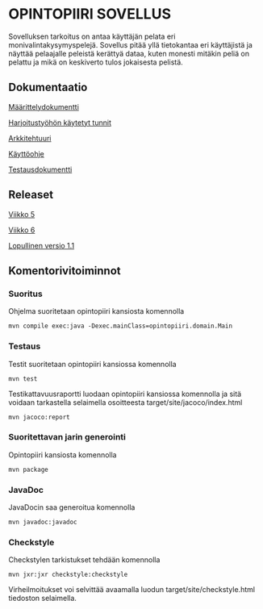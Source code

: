 # OPINTOPIIRI SOVELLUS #

Sovelluksen tarkoitus on antaa käyttäjän pelata eri monivalintakysymyspelejä. Sovellus pitää yllä tietokantaa eri käyttäjistä ja näyttää pelaajalle peleistä kerättyä dataa, kuten monesti mitäkin peliä on pelattu ja mikä on keskiverto tulos jokaisesta pelistä.

## Dokumentaatio ## 

  [Määrittelydokumentti](https://github.com/sanikemppainen/ot-harjoitustyo/blob/main/dokumentaatio/m%C3%A4%C3%A4rittelydokumentti.md)

  [Harjoitustyöhön käytetyt tunnit](https://github.com/sanikemppainen/ot-harjoitustyo/blob/main/dokumentaatio/tuntikirjanpito.md)
  
   [Arkkitehtuuri](https://github.com/sanikemppainen/ot-harjoitustyo/blob/1e0b0cd524cc92335ad43e255511abeb4475e670/dokumentaatio/arkkitehtuuri.md)
   
   [Käyttöohje](https://github.com/sanikemppainen/ot-harjoitustyo/blob/main/dokumentaatio/k%C3%A4ytt%C3%B6ohje.md)
   
   [Testausdokumentti](https://github.com/sanikemppainen/ot-harjoitustyo/blob/main/dokumentaatio/testausdokumentti.md)


## Releaset
[Viikko 5](https://github.com/sanikemppainen/ot-harjoitustyo/releases/tag/viikko5)

[Viikko 6](https://github.com/sanikemppainen/ot-harjoitustyo/releases/tag/viikko6)

[Lopullinen versio 1.1](https://github.com/sanikemppainen/ot-harjoitustyo/releases/tag/final1.1)
 
## Komentorivitoiminnot ##
### Suoritus

Ohjelma suoritetaan opintopiiri kansiosta komennolla 

```
mvn compile exec:java -Dexec.mainClass=opintopiiri.domain.Main
```

### Testaus

Testit suoritetaan opintopiiri kansiossa komennolla

```
mvn test
```

Testikattavuusraportti luodaan opintopiiri kansiossa komennolla ja sitä voidaan tarkastella selaimella osoitteesta target/site/jacoco/index.html 

```
mvn jacoco:report
```

### Suoritettavan jarin generointi
Opintopiiri kansiosta komennolla

```
mvn package
```

### JavaDoc
JavaDocin saa generoitua komennolla

```
mvn javadoc:javadoc
```

### Checkstyle
Checkstylen tarkistukset tehdään komennolla
```
mvn jxr:jxr checkstyle:checkstyle
```
Virheilmoitukset voi selvittää avaamalla luodun target/site/checkstyle.html tiedoston selaimella.
